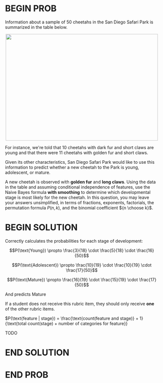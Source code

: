 # BEGIN PROB

Information about a sample of 50 cheetahs in the San Diego Safari Park
is summarized in the table below.

<center><img src="../assets/images/su24-final/su24_bayes.png" width="500" height="350"></center>

For instance, we're told that 10 cheetahs with dark fur and short claws
are young and that there were 11 cheetahs with golden fur and short
claws.

Given its other characteristics, San Diego Safari Park would like to use
this information to predict whether a new cheetah to the Park is young,
adolescent, or mature.

A new cheetah is observed with **golden fur** and **long claws**. Using
the data in the table and assuming conditional independence of features,
use the Naive Bayes formula **with smoothing** to determine which
developmental stage is most likely for the new cheetah. In this
question, you may leave your answers unsimplified, in terms of
fractions, exponents, factorials, the permutation formula $P(n, k)$, and
the binomial coefficient ${n \choose k}$.


# BEGIN SOLUTION

Correctly calculates the probabilities for each stage of development:

$$P(\text{Young}) \propto \frac{3}{18} \cdot \frac{5}{18} \cdot \frac{16}{50}$$ 

$$P(\text{Adolescent}) \propto \frac{10}{19} \cdot \frac{10}{19} \cdot \frac{17}{50}$$ 

$$P(\text{Mature}) \propto \frac{16}{19} \cdot \frac{15}{19} \cdot \frac{17}{50}$$

And predicts Mature 

If a student does not receive this rubric item, they should only receive **one** of the other rubric items.

$P(\text{feature | stage}) = \frac{\text{count(feature and stage)} + 1}{\text{total count(stage) + number of categories for feature}}

TODO

# END SOLUTION

# END PROB